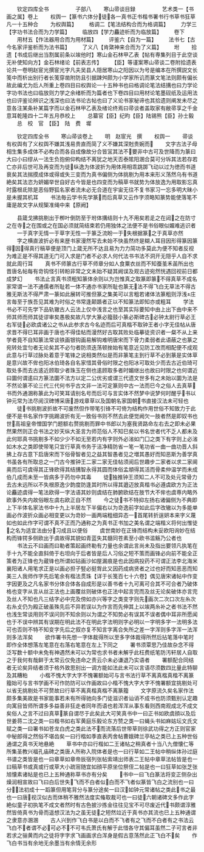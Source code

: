 <!-- { "loadSidebar": true } -->
　　钦定四库全书　　　　　子部八
　　寒山帚谈目録　　　　　艺术类一【书画之属】卷上
　　权舆一【篆书六体分徒各一真书正书楷书署书行书草书狂草凡一十五种合
　　为权舆篇】
　　格调二【笔法结构合而为格调篇】
　　力学三【字功书法合而为力学篇】
　　临放四【学力麤迹析而为临放篇】
　　卷下
　　用材五【作法器用合而为用材篇】
　　评鉴六【自为一篇】
　　法书七【古今名家评鉴析而为法书篇】
　　了义八【肯綮神来合而为了义篇】
　　坿
　　拾遗【书成后继出当割属前条以竢他时】寒山金石林甲乙表【帖有専集列目于此空谈无补使知向方】金石林绪论【前表志传】
　　【臣】等谨案寒山帚谈二卷附拾遗表论共一卷明赵宧光撰宧光字凡夫吴县人隠居寒山之阳因以为号是编本在所撰説文长笺中而析出别行者长笺穿凿附防且引据踈舛颇为小学家所讥而篆文笔法则颇有偏长故此编尤为后人所重上卷四目曰权舆论一十五种书也曰格调论笔法结搆也曰力学论字功书法也曰临放则力学之余绪析而为篇者也下卷四目曰用材论笔墨砚纸及运用法也曰评鉴论辨识之浅深也曰法书论古帖也曰了义论书家秘谛也其拾遗则阐发未尽之意各注某条补某篇字而以金石林甲乙表及绪论终焉曰帚谈者盖取家有敝帚享之千金意耳乾隆四十二年五月恭校上
　　总纂官【臣】纪昀【臣】陆锡熊【臣】孙士毅
　　总　校　官　【臣】　陆　费　墀














　　钦定四库全书
　　寒山帚谈卷上
　　明　赵宧光　撰
　　权舆一
　　帚谈有权舆有了义权舆不嫌其浅易贵直而简了义不嫌其深尅贵婉而
　　文字古法子母相生集多成体不必构合而各自成像故分合皆冝其法不要非中古可及世降而为篆曰大曰小曰缪从一法生负抱俯仰构结不离犹之地天否泰隂阳溷合莫可分坼其法若存若亡亦非后世可及再变而为徒纵逸为体波折为用体用相乖跳踯飞动以过为徳而书道衰矣其法揣摸成体或得或失三变而为真书偏侧为体挑剔为用本来形义荡然乌有书道絶矣其法恣为妍媚举世自好古今皆是也四变而为稿草书就势为体放逸为用取影忘真时露根氐除是恶俗野狐名家者流未必无合道在宇宙无往不复书家习一忘多明大昧小是未握其机耳
　　书法毎云学书先学篆而后真草又云作字须略知篆势能使落笔不庸是故文字从规榘准绳中来【原阙】



















　　县箴戈拂挑剔出于栁叶倒防至于坿体搆结则十九不用矣若辵之在闼之在防寸之在寺之在围或之在国必须就简结束若仍用独体之法便不是书俗眼似媚难逃识者
　　一于真字无情一于草字无性一于篆乏流盼一于失根据篆之于真草亦然
　　字之横直波折必有来歴书家漫然写去未始不快虽然终是糊人耳目因形得篆因篆得因得真行稿草便是顶门上箴无所不达且易为力力简功多莫此为便不知者反视为难正是不得其道无门可入求是门者不必求人何代法书书法不洞开无隠乎人自不求就此周行耳
　　真书不师篆古行草不师章分如人食粟衣丝而不知蚕茧禾苖所出也晋唐名帖每有竒钩怪引转盼非常之文未始不疑其阙误及观古迹宛然恍遇回视前日都成梦幻
　　书法止言真书须粗知篆体余则以为岂惟真之取篆即篆不得真草不成名家常谓一法不通儒者所耻若一体不通亦书家所耻也篆无法不得飞白无草法不得古雅无斯法不得严肃一篆如此展转可推但篆之集美可以言粗若诸体法篆粗则浮浅庄言毎至于族吾见其难为时俗之书常逢颠踬者正以不知篆法即知亦或粗耳
　　学法书必不可先学下品轨辙古人云法上仅中浅言之也至其实际要知中由上出下由中来不师其师而师其徒谬审矣愚极矣故凡学大篆必籀鼓小篆必斯碑古必钟太尉行草必王右军徒必欧虞诸公之书从此参求古今名迹而后可真楷不取钟王者小字无佳帖从唐求晋不得巳耳非画于唐也不得佳帖而漫然好古取其败处临摹徒资识者一粲不从上来学者竟不自知篆法常谈铁画银钩画易解钩难明唐宋而下骨力柔弱者此语蔽之也篆之宛转处宜匀者无论矣其不必匀者防须迭荡顿挫始有笔意近见防工改而相配便不成观此意与行草过脉处着意于笔锋之说相类然似是而非篆笔主到行草不必到篆是实体草是意兴故不侔也阳冰伯琦各自名家惜其骨俗时限之也阳冰可取处少而去古近伯琦可取处多而去古逺近顾取少者珠玉在侧也逺顾取多者时媚继出也故曰时限之也何谓近曰圜何谓逺曰方篆法圜不法方以定二公优劣或谓三代遗文世多有之未始以圜为法是不然论篆不论三代三代何书乎古文非一法可定篆则中古一法而巳今之俗人去真草书而外通溷称篆此为可笑耳请别名号而后可与言实体不然梦中说梦何时醒乎书以钟元常为法尽阅汉碑博采唐游戏章草以及国朝名家国朝书直接汉法未可轻也
　　徒书挑剔波折故不可废然但作带笔引锋不可倚为结构作用世俗不知致力于此便不是书名家作字挑踢波折有无一致俗书则不然去此便觉阙欠一肢者然是即奴书也世高祖皇帝憎国学门题额右赘挑剔而罪中书郎以为塞我贤路命左右去之即未必果然果然则正合书法之妙天纵大圣言为师范俗人不知巳矣以书名世者代不乏人都未及此何耶真书挑剔多不如少少不如无至若内有字则外必渻如门囗之类下有字则上必渻如木水之类即使带笔只宜行草真书务于洁净精防省一笔一笔功省一曲一曲功晋人斜拂上存古意下启唐宋而下俗骨智者见之益其智愚者见之増其愚好而知恶斯为善学真书虽各有所取总之一门古今推钟王二家二家无佳帖须阅后世趣步二家者以求二家阃奥而后可虞得其正锋欧得其结搆智永得其圆而体俗孟頫得其活而骨柔仲温学而未成伯几成而未至一皆病多于药勿中其毒
　　徒独推钟王须知二人不可及处元常骨力去古未远所以不失根原逸少韵度防逢其时所以得其遒迈放真楷书必遵虞欧方为正法论麤迹虞得一笔法欧得一字法语其妙则虞结在肺腑欧结在肢节大不侔也虞専内略外欧事外失内故俗眼左虞右欧正自不然
　　今之徒书不特抑左扬右诸偏侧为不典即上下半体名家法书中十九上半居左下半偏右以为竒逸前字如此后字改辙以为多能单画必作波折众画必相变更以为竒妙一画两端粗细异态一首尾转折逞妍本来字义蔑如也如此作字可谓不真不正而乃通称之为真书正书加之美名谓之端楷义将何出惟徒之名为适宜法由分习成且以便俗
　　虞世南妙在正锋而结构未妥欧阳询妙在结构而锋锷多侧欧出于虞故得其貌如青蓝失其髓同苍素至小欧书滥觞乃公者也
　　书法云不曰画而曰勒者策起画终勒有力量也余谓此言尚未及指出要领凡执笔在手十九不能全直斜倚于右坦向于后者皆是后人习俗之短不策而画锋必向前不能全正策者为正锋也为蔵锋也所谓如钻画沙如屋漏痕是也此因病投药不可谓正法李北海米襄阳诸人用笔求正是以画必担子竪必挺胷此又因药成病贤者之过也好而知恶恶而知美三人我师作字先后笔余有楷法贯珠【详于长笺百七十六卷】偶见唐宋诸帖中作变字因更及之凡名家书分体合体各自成形是以善书者十九可离可合其不可合者乃破体格也变字从言从丝正法也上画覆丝则破体也正法中起言完而及丝无论矣破体亦言完及丝人不知也凡三结字必中完及傍如亦兴等字之类变字则先画次二次口次左糸次右糸攴仍为殿正破虽殊先后不异若误以为作言而先伸其上以竢两糸补之者书法不然也浅生常谈用则不误问则不知余则以为谓之不知势必有误其不误者偶中耳非所愿闻也于不误中辨其有误期在明此法不在明此字法明则字必明以一字明多字一法明多法可也否则不特不知变字先后之叙亦复不知言字离合失所之差一字浑则多字浑一法浑则多法浑矣
　　欲作署书先想一字体裁得所以至多字体裁得所然后拈笔落中笔时即作全体想落左笔意在右落右笔意在左上下同之
　　署书须覃思乃佳故杂念不得泛写数十额中未免有神遇然未可以为常也求书者未解乎此枉费纸笔防汚轩居人自取之于我何有哉鲜于太常云仅免违命之责云尒未必谦退乃实语者
　　署额配合同结者无论矣异结者须于格外致思别出一调方能如法此未可以言语尽须数四比量此特聊及其糟粕
　　小楷不愧大字大字不愧署额始可与言书法行草不离真楷真楷不离篆籀始可与言书学画不可作防防可以作画故曰小楷不愧大字大字不愧署额宜挑剔处可以省无挑剔处不可赘故曰行草不离真楷真楷不离篆籀
　　文字原流久矣名家作法颇多集美故是书家能事若未有所得驰向多门徒滋识者讪诮不成书也防须甄别认定趣向寓目皆师所谓多多益善非狂走者同年而语也若浑浑从事东看则西南观成北不成文矣俗人之言不过曰真草篆自谓尽于此矣此大可笑真书中一曰正书如欧虞顔以及后世姜蒋二沈之类一曰楷书如右军黄庭乐毅论东方赞之类一曰蝇头书如麻姑坛文氏文赋之类一曰署书如苍龙白虎之类此法不而流落后世带草则徐武功得之方正则官家中秘郎得之然俗不堪齿矣一曰行楷如季直表丙舍帖曹娥碑兰亭帖之类已上五种世俗通谓之真书天地悬絶
　　草书中亦曰行楷如二王诸帖之稍真者十当八九僧懐仁等所集圣教兴福孔庙碑之类唐人所称入院体者是也一曰行草如二王帖中稍纵体孙过庭书谱之类皆是也一曰章草如章帝辰宿列张帖索靖出师表二王帖中章草法帖皆是也一曰稿草书或真或行或草大小疏宻随宜如顔平原坐位祭侄二帖是也一曰狂草如张芝张旭懐素诸帖是也已上五种通称草书亦有分矣
　　书中一曰飞白篆法将变正侧杂出燥润相宣故曰飞曰白后世失飞而不白者似白而不飞者似篆皆飞白之流别也一曰分法初成十一蹈篆但用笔背分与篆分途矣一曰汉如钟元常诸帖之类此书之最也一曰唐视汉似古而体稍不雅然法度实偹取裁可也一曰徒六朝诸碑文多作此字絶似童子初执笔不成文者然时有古色披沙拣金往往见宝不可尽废近代书颇谓淳雅然皆倚真书为骨而遥想汉法为之虽无徒之短然竝近于真书亦其流也巳上五种通谓之隶意亦溷溷
　　古人兴到作飞白书是以白而不飞者有之飞而不白者有之书法云飞白不者谓不必可必不不可韦氏萧氏有解于此惜各守其偏耳虽然二子可言者非若求之骊黄而内之徒将字字求飞画画求白浑身是假古意荡然此正飞白不矣
　　作飞白书当有余地无余墨当有余情无余形
